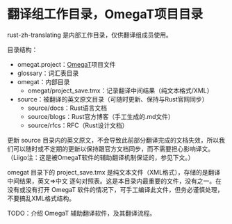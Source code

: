 翻译组工作目录，OmegaT项目目录
=============================

rust-zh-translating 是内部工作目录，仅供翻译组成员使用。

目录结构：

- omegat.project：[OmegaT](http://omegat.org)项目文件
- glossary：词汇表目录
- omegat：内部目录
  - omegat/project_save.tmx：记录翻译中间结果（纯文本格式/XML）
- source：被翻译的英文原文目录（可随时更新、保持与Rust官网同步）
  - source/docs：Rust语言文档
  - source/blogs：Rust官方博客（手工生成的.md文件）
  - source/rfcs：RFC（Rust设计文档）

更新 source 目录内的英文原文，不会导致此前部分翻译完成的文档失效，所以我们可以随时或不定期的更新以保持跟官方文档同步，而不需要担心影响译文。（Liigo注：这是被OmegaT软件的辅助翻译机制保证的，参见下文。）

omegat 目录下的 project_save.tmx 是纯文本文件（XML格式），存储的是翻译中间结果，英文=>中文 逐句对照表。这是本目录内最重要的文件，没有之一。在没有或没有打开 OmegaT 软件的情况下，可手工编译此文件，但务必谨慎处理，不要搞乱XML格式结构。

TODO：介绍 OmegaT 辅助翻译软件，及其翻译流程。
